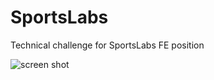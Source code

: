 # SportsLabs
Technical challenge for SportsLabs FE position

![screen shot](https://github.com/mjvalade/sportslabs/tree/master/assets/screenshot.png)
